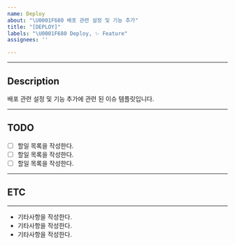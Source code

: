 ```yaml
---
name: Deploy
about: "\U0001F680 배포 관련 설정 및 기능 추가"
title: "[DEPLOY]"
labels: "\U0001F680 Deploy, ✨ Feature"
assignees: ''

---
```


---

## Description
배포 관련 설정 및 기능 추가에 관련 된 이슈 템플릿입니다.


---

## TODO
- [ ]  할일 목록을 작성한다.
- [ ]  할일 목록을 작성한다.
- [ ]  할일 목록을 작성한다.

---

## ETC

---
* 기타사항을 작성한다.
* 기타사항을 작성한다.
* 기타사항을 작성한다.
